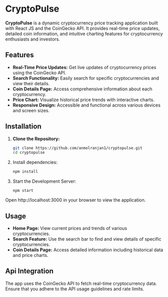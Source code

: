 # CryptoPulse

**CryptoPulse** is a dynamic cryptocurrency price tracking application built with React JS and the CoinGecko API. It provides real-time price updates, detailed coin information, and intuitive charting features for cryptocurrency enthusiasts and investors.

## Features

- **Real-Time Price Updates:** Get live updates of cryptocurrency prices using the CoinGecko API.
- **Search Functionality:** Easily search for specific cryptocurrencies and view their details.
- **Coin Details Page:** Access comprehensive information about each cryptocurrency.
- **Price Chart:** Visualize historical price trends with interactive charts.
- **Responsive Design:** Accessible and functional across various devices and screen sizes.

## Installation

1. **Clone the Repository:**
   ```bash
   git clone https://github.com/anmolranjan1/cryptopulse.git
   cd cryptopulse
   ```
2. Install dependencies:
    ```bash
    npm install
    ```
3. Start the Development Server:
    ```
    npm start
    ```
Open http://localhost:3000 in your browser to view the application.

## Usage
- **Home Page:** View current prices and trends of various cryptocurrencies.
- **Search Feature:** Use the search bar to find and view details of specific cryptocurrencies.
- **Coin Details Page:** Access detailed information including historical data and price charts.

## Api Integration
The app uses the CoinGecko API to fetch real-time cryptocurrency data. Ensure that you adhere to the API usage guidelines and rate limits.

